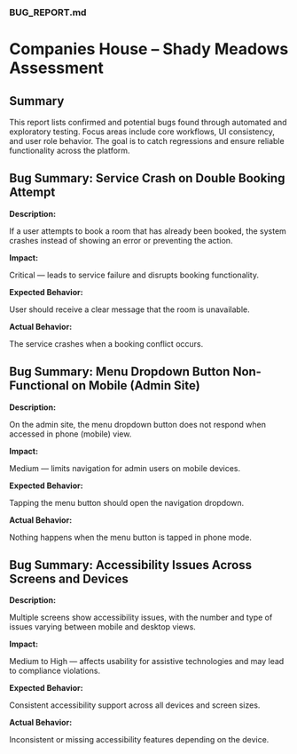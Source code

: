 ### BUG_REPORT.md

# Companies House – Shady Meadows Assessment

## Summary

This report lists confirmed and potential bugs found through automated and exploratory testing. Focus areas include core workflows, UI consistency, and user role behavior. The goal is to catch regressions and ensure reliable functionality across the platform.

## Bug Summary: Service Crash on Double Booking Attempt

**Description:** 

If a user attempts to book a room that has already been booked, the system crashes instead of showing an error or preventing the action.

**Impact:** 

Critical — leads to service failure and disrupts booking functionality.

**Expected Behavior:** 

User should receive a clear message that the room is unavailable.

**Actual Behavior:** 

The service crashes when a booking conflict occurs.

## Bug Summary: Menu Dropdown Button Non-Functional on Mobile (Admin Site)

**Description:**

On the admin site, the menu dropdown button does not respond when accessed in phone (mobile) view.

**Impact:**

Medium — limits navigation for admin users on mobile devices.

**Expected Behavior:**

Tapping the menu button should open the navigation dropdown.

**Actual Behavior:**

Nothing happens when the menu button is tapped in phone mode.

## Bug Summary: Accessibility Issues Across Screens and Devices

**Description:**

Multiple screens show accessibility issues, with the number and type of issues varying between mobile and desktop views.

**Impact:**

Medium to High — affects usability for assistive technologies and may lead to compliance violations.

**Expected Behavior:**

Consistent accessibility support across all devices and screen sizes.

**Actual Behavior:**

Inconsistent or missing accessibility features depending on the device.